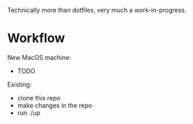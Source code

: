 Technically more than dotfiles, very much a work-in-progress.

# Workflow
New MacOS machine:
- TODO

Existing:
- clone this repo
- make changes in the repo
- run ./up

